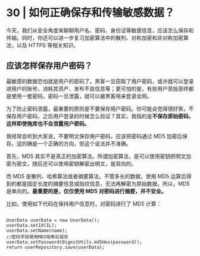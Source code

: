 # 30 | 如何正确保存和传输敏感数据？

今天，我们从安全角度来聊聊用户名、密码、身份证等敏感信息，应该怎么保存和传输。同时，你还可以进一步复习加密算法中的散列、对称加密和非对称加密算法，以及 HTTPS 等相关知识。

## 应该怎样保存用户密码？

最敏感的数据恐怕就是用户的密码了。黑客一旦窃取了用户密码，或许就可以登录进用户的账号，消耗其资产、发布不良信息等；更可怕的是，有些用户至始至终都是使用一套密码，密码一旦泄露，就可以被黑客用来登录全网。

为了防止密码泄露，最重要的原则是不要保存用户密码。你可能会觉得很好笑，不保存用户密码，之后用户登录的时候怎么验证？其实，我指的是**不保存原始密码，这样即使拖库也不会泄露用户密码。**

我经常会听到大家说，不要明文保存用户密码，应该把密码通过 MD5 加密后保存。这的确是一个正确的方向，但这个说法并不准确。

首先，MD5 其实不是真正的加密算法。所谓加密算法，是可以使用密钥把明文加密为密文，随后还可以使用密钥解密出明文，是双向的。

而 MD5 是散列、哈希算法或者摘要算法。不管多长的数据，使用 MD5 运算后得到的都是固定长度的摘要信息或指纹信息，无法再解密为原始数据。所以，MD5 是单向的。**最重要的是，仅仅使用 MD5 对密码进行摘要，并不安全。**

比如，使用如下代码在保持用户信息时，对密码进行了 MD5 计算：


```

UserData userData = new UserData();
userData.setId(1L);
userData.setName(name);
//密码字段使用MD5哈希后保存
userData.setPassword(DigestUtils.md5Hex(password));
return userRepository.save(userData);
```


